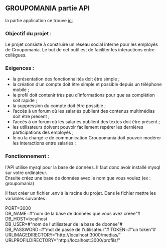 ## GROUPOMANIA partie API

la partie application ce trouve [ici](https://github.com/chris91300/OC-P7-front)


### Objectif du projet :

Le projet consiste à construire un réseau social interne pour les employés de Groupomania. Le but de cet outil est de faciliter les interactions entre collègues.



### Exigences : 

- la présentation des fonctionnalités doit être simple ;
- la création d’un compte doit être simple et possible depuis un téléphone mobile ;
- le profil doit contenir très peu d’informations pour que sa complétion soit rapide ;
- la suppression du compte doit être possible ;
- l’accès à un forum où les salariés publient des contenus multimédias doit être présent ;
- l’accès à un forum où les salariés publient des textes doit être présent ;
- les utilisateurs doivent pouvoir facilement repérer les dernières participations des employés ;
- le ou la chargé-e de communication Groupomania doit pouvoir modérer les interactions entre salariés ;



### Fonctionnement :

l'API utilise mysql pour la base de données. Il faut donc avoir installé mysql sur votre ordinateur.  
Ensuite créez une base de données avec le nom que vous voulez (ex : groupomania)

Il faut créer un fichier .env à la racine du projet.
Dans le fichier mettre les variables suivantes :

PORT=3000  
DB_NAME=#"nom de la base de données que vous avez créée"#
DB_HOST=localhost  
DB_USER=#"nom de l'utilisateur de la base de doonée"#
DB_PASSWORD=#"mot de passe de l'utilisateur"#
TOKEN=#"un token"#
URLIMAGEDIRECTORY="http://localhost:3000/medias/"  
URLPROFILDIRECTORY="http://localhost:3000/profils/"


